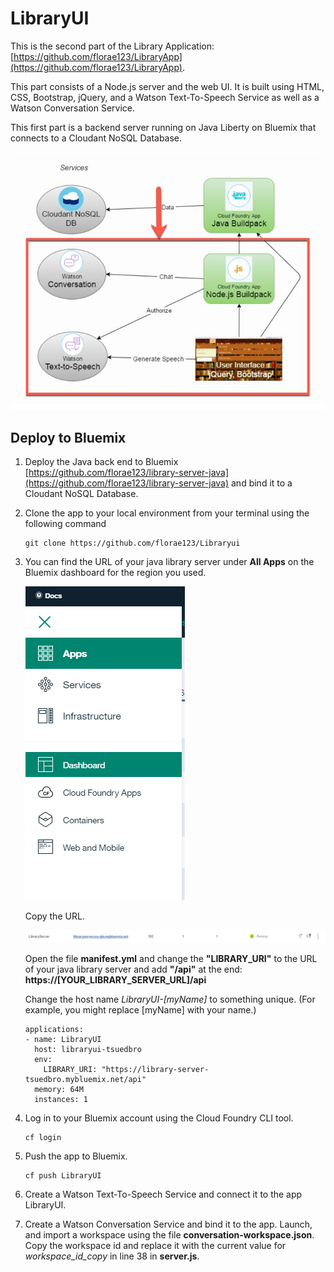 # LibraryUI

This is the second part of the Library Application: [https://github.com/florae123/LibraryApp](https://github.com/florae123/LibraryApp).

This part consists of a Node.js server and the web UI.
It is built using HTML, CSS, Bootstrap, jQuery, and a Watson Text-To-Speech Service as well as a Watson Conversation Service.

This first part is a backend server running on Java Liberty on Bluemix that connects to a Cloudant NoSQL Database.

  ![Architecture](./images/lib-architecture-node.jpg)

## Deploy to Bluemix

1. Deploy the Java back end to Bluemix [https://github.com/florae123/library-server-java](https://github.com/florae123/library-server-java) and bind it to a Cloudant NoSQL Database.

2. Clone the app to your local environment from your terminal using the following command

    ```
    git clone https://github.com/florae123/Libraryui
    ```

3. You can find the URL of your java library server under **All Apps** on the Bluemix dashboard for the region you used.

    ![dashboard-click](./images/dashboard.png)

    Copy the URL.

    ![url](./images/java-url.png)

    Open the file **manifest.yml** and change the **"LIBRARY_URI"** to the URL of your java library server and add **"/api"** at the end: **https://[YOUR_LIBRARY_SERVER_URL]/api**

    Change the host name *LibraryUI-[myName]* to something unique. (For example, you might replace [myName] with your name.)

    ```
    applications:
    - name: LibraryUI
      host: libraryui-tsuedbro
      env:
        LIBRARY_URI: "https://library-server-tsuedbro.mybluemix.net/api"
      memory: 64M
      instances: 1
    ```

4. Log in to your Bluemix account using the Cloud Foundry CLI tool.

	```
	cf login
	```

5. Push the app to Bluemix.

	```
	cf push LibraryUI
	```

6. Create a Watson Text-To-Speech Service and connect it to the app LibraryUI.

7. Create a Watson Conversation Service and bind it to the app. Launch, and import a workspace using the file **conversation-workspace.json**.
Copy the workspace id and replace it with the current value for *workspace_id_copy* in line 38 in **server.js**.
